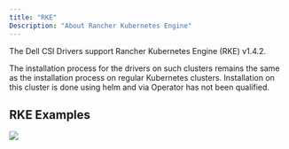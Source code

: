 ```yaml
---
title: "RKE"
Description: "About Rancher Kubernetes Engine" 
---
```


The Dell CSI Drivers support Rancher Kubernetes Engine (RKE) v1.4.2.

The installation process for the drivers on such clusters remains the same as the installation process on regular Kubernetes clusters. Installation on this cluster is done using helm and via Operator has not been qualified.

## RKE Examples

![](../rancher1.PNG)
